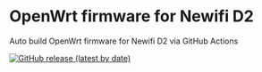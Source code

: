 # OpenWrt firmware for Newifi D2

Auto build OpenWrt firmware for Newifi D2 via GitHub Actions

[![GitHub release (latest by date)](https://img.shields.io/github/v/release/Thanf-code/OpenWrt-Newifi_D2?style=for-the-badge&label=Download)](https://github.com/Thanf-code/OpenWrt-Newifi_D2/releases/latest)
